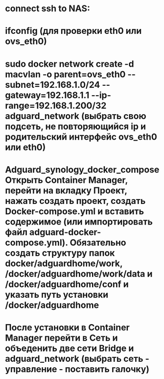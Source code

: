# connect ssh to NAS:
# ifconfig (для проверки eth0 или ovs_eth0) 
# sudo docker network create -d macvlan -o parent=ovs_eth0 --subnet=192.168.1.0/24 --gateway=192.168.1.1 --ip-range=192.168.1.200/32 adguard_network (выбрать свою подсеть, не повторяющийся ip  и родительский интерфейс ovs_eth0 или eth0)
# Adguard_synology_docker_compose Открыть Container Manager, перейти на вкладку Проект, нажать создать проект, создать Docker-compose.yml и вставить содержимое (или импортировать файл adguard-docker-compose.yml). Обязательно создать структуру папок docker/adguardhome/work, /docker/adguardhome/work/data и /docker/adguardhome/conf и указать путь установки /docker/adguardhome
# После установки в Container Manager перейти в Сеть и объеденить две сети Bridge и adguard_network (выбрать сеть - управление - поставить галочку)


